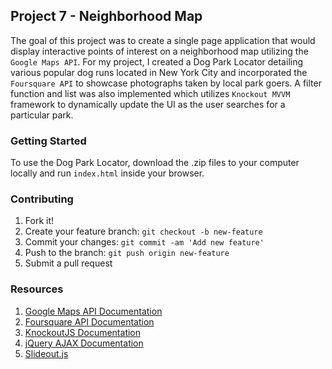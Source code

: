## Project 7 - Neighborhood Map

The goal of this project was to create a single page application that would display interactive points of interest on a neighborhood map utilizing the `Google Maps API`. 
For my project, I created a Dog Park Locator detailing various popular dog runs located in New York City and incorporated the `Foursquare API` to showcase photographs taken by local park goers.
A filter function and list was also implemented which utilizes `Knockout MVVM` framework to dynamically update the UI as the user searches for a particular park.

### Getting Started

To use the Dog Park Locator, download the .zip files to your computer locally and run `index.html` inside your browser.

### Contributing
1. Fork it!
1. Create your feature branch: `git checkout -b new-feature`
1. Commit your changes: `git commit -am 'Add new feature'`
1. Push to the branch: `git push origin new-feature`
1. Submit a pull request

### Resources

1. [Google Maps API Documentation](https://developers.google.com/maps/documentation/)
1. [Foursquare API Documentation](https://developer.foursquare.com/start)
1. [KnockoutJS Documentation](http://knockoutjs.com/documentation/introduction.html)
1. [jQuery AJAX Documentation](http://api.jquery.com/jquery.ajax/)
1. [Slideout.js](https://mango.github.io/slideout/)